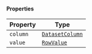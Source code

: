 #### Properties

| Property                     | Type                                |
| ---------------------------- | ----------------------------------- |
| <a id="column"></a> `column` | [`DatasetColumn`](DatasetColumn.md) |
| <a id="value"></a> `value`   | [`RowValue`](RowValue.md)           |
